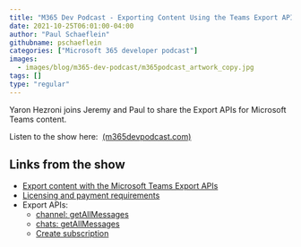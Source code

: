 ```yaml
---
title: "M365 Dev Podcast - Exporting Content Using the Teams Export API with Yaron Hezroni"
date: 2021-10-25T06:01:00-04:00
author: "Paul Schaeflein"
githubname: pschaeflein
categories: ["Microsoft 365 developer podcast"]
images:
  - images/blog/m365-dev-podcast/m365podcast_artwork_copy.jpg
tags: []
type: "regular"
---
```


Yaron Hezroni joins Jeremy and Paul to share the Export APIs for
Microsoft Teams content.

Listen to the show here: 
[(m365devpodcast.com)](https://www.m365devpodcast.com/e/exporting-content-using-the-teams-export-api-with-yaron-hezroni/)


## Links from the show

-   [Export content with the Microsoft Teams Export
    APIs](https://docs.microsoft.com/microsoftteams/export-teams-content?WT.mc_id=M365-MVP-4025164)
-   [Licensing and payment
    requirements](https://docs.microsoft.com/graph/teams-licenses?WT.mc_id=M365-MVP-4025164)
-   Export APIs:
    -   [channel:
        getAllMessages](https://docs.microsoft.com/graph/api/channel-getallmessages?WT.mc_id=M365-MVP-4025164)
    -   [chats:
        getAllMessages](https://docs.microsoft.com/graph/api/chats-getallmessages?WT.mc_id=M365-MVP-4025164)
    -   [Create
        subscription](https://docs.microsoft.com/graph/api/subscription-post-subscriptions?view=graph-rest-1.0&tabs=http#chatmessage&WT.mc_id=M365-MVP-4025164)

